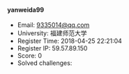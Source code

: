 #### yanweida99  

* Email: 9335014@qq.com  
* University: 福建师范大学  
* Register Time: 2018-04-25 22:21:04  
* Register IP: 59.57.89.150  
* Score: 0  
* Solved challenges: 
